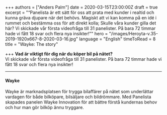+++
authors = ["Anders Palm"]
date = 2020-03-15T23:00:00Z
draft = true
excerpt = "“Panelista är ett sätt för oss att prata med kunder i realtid och kunna gräva djupare när det behövs. Magiskt att vi kan komma på en idé i rummet och bestämma oss för att direkt kolla; Skulle våra kunder gilla det här? Vi skickade vår första videofråga till 31 panelister. På bara 72 timmar hade vi fått 18 svar och flera nya insikter!”"
hero = "/images/Heroyta-v.35-2019-1920x667-8-2020-03-16.jpg"
language = "English"
timeToRead = 8
title = "Wayke: The story"

+++
**Vad är viktigt för dig när du köper bil på nätet?**  
Vi skickade vår första videofråga till 31 panelister. På bara 72 timmar hade vi fått 18 svar och flera nya insikter!

***

#### Wayke

Wayke är marknadsplatsen för trygga bilaffärer på nätet som underlättar vardagen för både bilköpare, bilsäljare och bildrömmare. Med Panelista skapades panelen Wayke Innovation för att bättre förstå kundernas behov och hur man gör bilköp ännu tryggare.